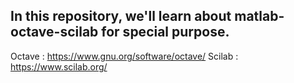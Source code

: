 ## In this repository, we'll learn about matlab-octave-scilab for special purpose.  
Octave :  https://www.gnu.org/software/octave/
Scilab  :  https://www.scilab.org/